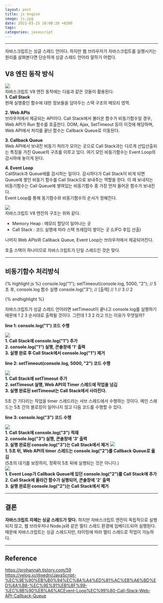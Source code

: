```yaml
---
layout: post
title: js engine 
image: js.jpg
date: 2021-03-15 10:08:20 +0200
tags: 
categories: javascript
---
```


***

자바스크립트는 싱글 스레드 언어다. 하지만 웹 브라우저가 자바스크립트를 실행시키는 원리를 살펴본다면 단순하게 싱글 스레드 언어라 말하기 어렵다. 

## **V8 엔진 동작 방식**
![]({{site.baseurl}}/images/event1.png)  
자바스크립트 V8 엔진 동작에는 다음과 같은 것들이 활용된다.  
**1. Call Stack**  
현재 실행중인 함수에 대한 정보들을 담아두는 스택 구조의 메모리 영역.

**2. Web APIs**  
브라우저에서 제공되는 API이다. Call Stack에서 불러온 함수가 비동기함수일 경우, Web API가 Run 함수를 호출한다. DOM, Ajax, SetTimeout 등이 이것에 해당하며, Web API에서 처리를 끝난 함수는 Callback Queue로 이동된다.

**3. Callback Queue**  
Web API에서 보내진 비동기 처리가 모이는 곳으로 Call Stack과는 다르게 선입선출되는 특징을 가진 Queue의 구조를 이루고 있다. 여기 모인 비동기함수는 Event Loop의 감시하에 놓이게 된다.

**4. Event Loop**  
CallStack과 Queue에를 감시하는 일이다. 감시하다가 Call Stack이 비게 되면 Queue에 쌓인 비동기 함수를 Call Stack으로 보내주는 역할을 한다. 이 때 보내지는 비동기함수는 Call Queue에 쌓여있는 비동기함수 중 가장 먼저 들어온 함수가 보내진다.  
Event Loop를 통해 동기함수와 비동기함수의 순서가 정해진다.


![]({{site.baseurl}}/images/engine.png)  
자바스크립트 V8 엔진의 구조는 위와 같다.
* Memory Heap : 메모리 할당이 일어나는 곳
* Call Stack : 코드 실행에 따라 스택 프레임이 쌓이는 곳 (LIFO 후입 선출)

나머지 Web APIs와 Callback Queue, Event Loop는 브라우저에서 제공되어진다.

호출 스택이 하나이므로 자바스크립트가 단일 스레드인 것은 맞다.

***

## **비동기함수 처리방식**

{% highlight js %}
console.log("1"); 
setTimeout(console.log, 5000, "2"); // 5초 후, console.log 함수 실행 
console.log("3"); // [출력] 
// 1 
// 3 
// 2

{% endhighlight %}

자바스크립트가 싱글 스레드 언어라면 setTimeout이 끝나고 console.log를 실행하기 때문에 1 2 3 순서대로 출력될 것이다. 그런데 1 3 2 라고 뜨는 이유가 무엇일까?

**line 1: console.log("1") 코드 수행**

![]({{site.baseurl}}/images/event.jpg)  
**1. Call Stack에 console.log("1") 추가**  
**2. console.log("1") 실행, 콘솔창에 '1' 출력**  
**3. 실행 완료 후 Call Stack에서 console.log("1") 제거**

**line 2: setTimeout(console.log, 5000, "2") 코드 수행**

![]({{site.baseurl}}/images/event2.jpg)  
**1. Call Stack에 setTimeout 추가**  
**2. setTimeout 실행, Web API의 Timer 스레드에 작업을 넘김**  
**3. 실행 완료된 setTimeout는 Call Stack에서 사라진다.**  


5초 간 기다리는 작업을 timer 스레드라는 서브 스레드에서 수행하는 것이다. 메인 스레드는 5초 간의 블로킹이 일어나지 않고 다음 코드를 수행할 수 있다.

**line 3: console.log("3") 코드 수행**

![]({{site.baseurl}}/images/event3.jpg)  
**1. Call Stack에 console.log("3") 적재**  
**2. console.log("3") 실행, 콘솔창에 '3' 출력**  
**3. 실행 완료된 console.log("3")는 Call Stack에서 제거** 
![]({{site.baseurl}}/images/event4.jpg)  
**1. 5초 뒤, Web API의 timer 스레드는 console.log("2")를 Callback Queue로 옮김**  
(5초의 대기를 보장하지, 정확히 5초 뒤에 실행되는 것은 아니다.)  
![]({{site.baseurl}}**/images/event5.jpg)  
**1. Event Loop가 Callback Queue에 있던 console.log("2")를 Call Stack에 추가**  
**2. Call Stack에 올라간 함수가 실행되어, 콘솔창에 '2' 출력**  
**3. 실행 완료된 console.log("2")는 Call Stack에서 제거** 

***

## **결론**
**자바스크립트 자체는 싱글 스레드가 맞다.** 하지만 자바스크립트 엔진이 독립적으로 실행되지 않고, 웹 브라우저나 Node.js와 같은 멀티 스레드 환경에 임베디드되어 실행된다. 때문에 자바스크립트는 싱글 스레드지만, 타이밍에 따라 멀티 스레드로 작업이 가능하다.

***
## Reference
https://prohannah.tistory.com/59  
https://velog.io/@xedni/JavaScript-%EC%9E%90%EB%B0%94%EC%8A%A4%ED%81%AC%EB%A6%BD%ED%8A%B8-%EC%9E%91%EB%8F%99-%EC%9B%90%EB%A6%ACEvent-Loop%EC%99%80-Call-Stack-Web-API-Callback-Queue  
